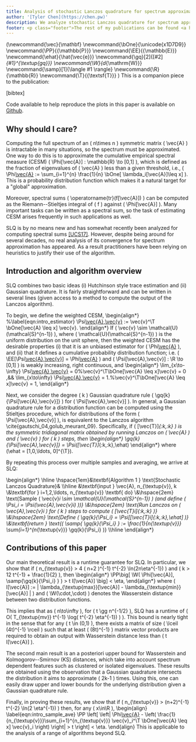 ```yaml
---
title: Analysis of stochastic Lanczos quadrature for spectrum approximation
author: '[Tyler Chen](https://chen.pw)'
description: We analyze stochastic Lanczos quadrature for spectrum approximation
footer: <p class="footer">The rest of my publications can be found <a href="./../">here</a>.</p>
---
```


\(\newcommand{\vec}{\mathbf}
\newcommand{\bOne}{\unicode{x1D7D9}}
\newcommand{\PP}{{\mathbb{P}}}
\newcommand{\EE}{{\mathbb{E}}}
\newcommand{\ehat}{\hat{\vec{e}}}
\newcommand{\gq}[2]{[#2]_{#1}^{\textup{gq}}}
\newcommand{\W}{d_{\mathrm{W}}} 
\newcommand{\samp}[1]{\langle #1 \rangle}
\newcommand{\R}{\mathbb{R}}
\newcommand{\T}{{\textsf{T}}}
\)
This is a companion piece to the publication:

[bibtex]

Code available to help reproduce the plots in this paper is available on [Github](https://github.com/tchen01/..).

## Why should I care?

Computing the full spectrum of an \( n\times n \) symmetric matrix \( \vec{A} \) is intractable in many situations, so the spectrum must be approximated.
One way to do this is to approximate the cumulative empirical spectral measure (CESM) \( \Phi[\vec{A}] : \mathbb{R} \to [0,1] \), which is defined as the fraction of eigenvalues of \( \vec{A} \) less than a given threshold, i.e., \( \Phi[\vec{A}](x) := \sum_{i=1}^{n} \frac{1}{n} \bOne[ \lambda_i[\vec{A}]\leq x] \).
This is a probability distribution function which makes it a natural target for a "global" approximation.

Moreover, spectral sums \( \operatorname{tr}(f[\vec{A}]) \) can be computed as the Riemann--Stieltjes integral of \( f \) against \( \Phi[\vec{A}] \).
Many important tasks can be written as a spectral sum, so the task of estimating CESM arises frequently in such applications as well.


SLQ is by no means new and has somewhat recently been analyzed for computing spectral sums [[UCS17]](https://epubs.siam.org/doi/abs/10.1137/16M1104974).
However, despite being around for several decades, no real analysis of its convergence for spectrum approximation has appeared.
As a result practitioners have been relying on heuristics to justify their use of the algorithm.

## Introduction and algorithm overview

SLQ combines two basic ideas (i) Hutchinson style trace estimation and (ii) Gaussian quadrature.
It is fairly straightforward and can be written in several lines (given access to a method to compute the output of the Lanczos algorithm).

To begin, we define the weighted CESM,
\begin{align*}
    %\label{eqn:intro_estimator}
    \Psi[\vec{A},\vec{v}](x) := \vec{v}^\T \bOne[\vec{A} \leq x] \vec{v}.
\end{align*}
If \( \vec{v} \sim \mathcal{U}(\mathcal{S}^{n-1}) \), where \( \mathcal{U}(\mathcal{S}^{n-1}) \) is the uniform distribution on the unit sphere, then the weighted CESM has the desirable properties (i) that it is an unbiased estimator for \( \Phi[\vec{A}](x) \), and (ii) that it defines a cumulative probability distribution function; i.e. \( \EE[\Psi[\vec{A},\vec{v}](x)] = \Phi[\vec{A}](x) \) and \( \Psi[\vec{A},\vec{v}] : \R \to [0,1] \) is weakly increasing, right continuous, and
\begin{align*}
    \lim_{x\to-\infty} \Psi[\vec{A},\vec{v}](x) = 0%\vec{v}^\T\bOne[\vec{A} \leq x]\vec{v} = 0
    ,&&
    \lim_{x\to\infty} \Psi[\vec{A},\vec{v}](x) = 1.%\vec{v}^\T\bOne[\vec{A} \leq x]\vec{v} = 1,
\end{align*}

Next, we consider the degree \( k \) Gaussian quadrature rule \( \gq{k}{\Psi[\vec{A},\vec{v}]} \) for \( \Psi[\vec{A},\vec{v}] \).
In general, a Gaussian quadrature rule for a distribution function can be computed using the Stieltjes procedure, which for distributions of the form \( \Psi[\vec{A},\vec{v}] \), is equivalent to the Lanczos algorithm \cite{gautschi_04,golub_meurant_09}.
Specifically, if \( [\vec{T}]_{:k,:k} \) is the symmetric tridiagonal matrix obtained by running Lanczos on \( \vec{A} \) and \( \vec{v} \) for \( k \) steps, then
\begin{align*}
    \gq{k}{\Psi[\vec{A},\vec{v}]} = \Psi([\vec{T}]_{:k,:k},\ehat)
\end{align*}
where \(\ehat = [1,0,\ldots, 0]^{\T}\).

By repeating this process over multiple samples and averaging, we arrive at SLQ:

\begin{align*}
\hline
\hspace{1em}&\textbf{Algorithm 1 } \text{Stochastic Lanczos Quadrature}&
\\\hline
&\textbf{input } \vec{A}, n_{\textup{v}}, k
\\&\textbf{for } i=1,2,\ldots, n_{\textup{v}} \textbf{ do}
\\&\hspace{2em} \text{Sample \( \vec{v}_i \sim \mathcal{U}(\mathcal{S}^{n-1}) \) (and define \( \Psi_i = \Psi(\vec{A},\vec{v}_i) \))}
\\&\hspace{2em} \text{Run Lanczos on \( \vec{A},\vec{v}_i \) for \( k \) steps to compute \( [\vec{T}_i]_{:k,:k} \)}
\\&\hspace{2em} \text{Define  \( \gq{k}{\Psi_i} = \Psi[[\vec{T}_i]_{:k,:k},\ehat] \)}
\\&\textbf{return } \text{\( \samp{ \gq{k}{\Psi_i} } := \frac{1}{n_{\textup{v}}} \sum_{i=1}^{n_{\textup{v}}} \gq{k}{\Psi_i} \)}
\\\hline
\end{align*}


## Contributions of this paper

Our main theoretical result is a runtime guarantee for SLQ.
In particular, we show that if \( n_{\textup{v}} > 4 ( n+2 )^{-1} t^{-2} \ln(2n\eta^{-1}) \) and \( k > 12 t^{-1} + \frac{1}{2} \), then 
\begin{align*}
    \PP\big[ \W( \Phi[\vec{A}], \samp{\gq{k}{\Psi_i} } ) > t I[\vec{A}]  \big] < \eta,
\end{align*}
where \( I[\vec{A}] := | \lambda_{\textup{max}}[\vec{A}] - \lambda_{\textup{min}}[\vec{A}] | \) and \( \W(\cdot,\cdot) \) denotes the Wasserstein distance between two distribution functions.

This implies that as \( n\to\infty \), for \( t \gg  n^{-1/2}  \), SLQ has a runtime of \( O( T_{\textup{mv}} t^{-1} \log( t^{-2} \eta^{-1}) ) \).
This bound is nearly tight in the sense that for any \( t \in (0,1) \), there exists a matrix of size \( \lceil (4t)^{-1} \rceil \) such that at least \( (8t)^{-1} \) matrix vector products are required to obtain an output with Wasserstein distance less than \( t I[\vec{A}] \).

The second main result is an a posteriori upper bound for Wasserstein and Kolmogorov--Smirnov (KS) distances, which take into account spectrum dependent features such as clustered or isolated eigenvalues.
These results are obtained using the observation that a Gaussian quadrature intersects the distribution it aims to approximate \( 2k-1 \) times.
Using this, one can easily draw upper and lower bounds for the underlying distribution given a Gaussian quadrature rule.

Finally, in proving these results, we show that if \( n_{\textup{v}} > (n+2)^{-1} t^{-2}  \ln(2 \eta^{-1}) \) then, for any \( x\in\R \),
\begin{align}
    \label{eqn:intro_sample_ave}
    \PP \left[ \left| \Phi[\vec{A}](x) - \left( \frac{1}{n_{\textup{v}}}\sum_{i=1}^{n_{\textup{v}}} \vec{v}_i^\T \bOne[\vec{A} \leq x] \vec{v}_i \right) \right| > t \right] < \eta.
\end{align}
This is applicable to the analysis of a range of algorithms beyond SLQ.



